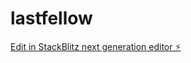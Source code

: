 # lastfellow

[Edit in StackBlitz next generation editor ⚡️](https://stackblitz.com/~/github.com/manimoney468/lastfellow)